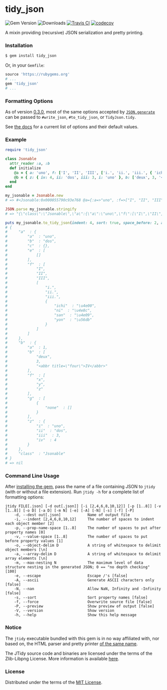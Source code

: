 # tidy_json

![Gem Version][gem_version_badge]  ![Downloads][gem_downloads]  [![Travis CI][travis_build_status_badge]][travis_build_status]  [![codecov][codecov_badge]][codecov_status]

A mixin providing (recursive) JSON serialization and pretty printing.

### Installation

```bash
$ gem install tidy_json
```

Or, in your `Gemfile`:

```ruby
source 'https://rubygems.org'
# ...
gem 'tidy_json'
# ...
```

### Formatting Options

As of version [0.3.0][], most of the same options accepted by [`JSON.generate`][]
can be passed to `#write_json`, `#to_tidy_json`, or `TidyJson.tidy`.

See [the docs][] for a current list of options and their default values.

### Example

```ruby
require 'tidy_json'

class Jsonable
  attr_reader :a, :b
  def initialize
    @a = { a: 'uno', f: ['I', 'II', 'III', ['i.', 'ii.', 'iii.', { 'ichi': "\u{4e00}", 'ni': "\u{4e8c}", 'san': "\u{4e09}", 'yon': "\u{56db}" }]], c: {}, b: 'dos', e: [[]] }
    @b = { z: { iv: 4, ii: 'dos', iii: 3, i: 'uno' }, b: ['deux', 3, '<abbr title="four">IV</abbr>'], a: 1, g: [{ none: [] }], f: %w[x y z] }
  end
end

my_jsonable = Jsonable.new
# => #<Jsonable:0x000055790c93e768 @a={:a=>"uno", :f=>["I", "II", "III", ["i.", "ii.", "iii.", {:ichi=>"一", :ni=>"二", :san=>"三", :yon=>"四"}]], :c=>{}, :b=>"dos", :e=>[[]]}, @b={:z=>{:iv=>4, :ii=>"dos", :iii=>3, :i=>"uno"}, :b=>["deux", 3, "<abbr title=\"four\">IV</abbr>"], :a=>1, :g=>[{:none=>[]}], :f=>["x", "y", "z"]}>

JSON.parse my_jsonable.stringify
# => "{\"class\":\"Jsonable\",\"a\":{\"a\":\"uno\",\"f\":[\"I\",\"II\",\"III\",[\"i.\",\"ii.\",\"iii.\",{\"ichi\":\"一\",\"ni\":\"二\",\"san\":\"三\",\"yon\":\"四\"}]],\"c\":{},\"b\":\"dos\",\"e\":[[]]},\"b\":{\"z\":{\"iv\":4,\"ii\":\"dos\",\"iii\":3,\"i\":\"uno\"},\"b\":[\"deux\",3,\"<abbr title=\\\"four\\\">IV</abbr>\"],\"a\":1,\"g\":[{\"none\":[]}],\"f\":[\"x\",\"y\",\"z\"]}}"

puts my_jsonable.to_tidy_json(indent: 4, sort: true, space_before: 2, ascii_only: true)
# {
#     "a"  : {
#         "a"  : "uno",
#         "b"  : "dos",
#         "c"  : {},
#         "e"  : [
#             []
#         ],
#         "f"  : [
#             "I",
#             "II",
#             "III",
#             [
#                 "i.",
#                 "ii.",
#                 "iii.",
#                 {
#                     "ichi"  : "\u4e00",
#                     "ni"  : "\u4e8c",
#                     "san"  : "\u4e09",
#                     "yon"  : "\u56db"
#                 }
#             ]
#         ]
#     },
#     "b"  : {
#         "a"  : 1,
#         "b"  : [
#             "deux",
#             3,
#             "<abbr title=\"four\">IV</abbr>"
#         ],
#         "f"  : [
#             "x",
#             "y",
#             "z"
#         ],
#         "g"  : [
#             {
#                 "none"  : []
#             }
#         ],
#         "z"  : {
#             "i"  : "uno",
#             "ii"  : "dos",
#             "iii"  : 3,
#             "iv"  : 4
#         }
#     },
#     "class"  : "Jsonable"
# }
# => nil
```

### Command Line Usage

After [installing the gem][], pass the name of a file containing JSON to `jtidy`
(with or without a file extension). Run `jtidy -h` for a complete list of
formatting options:

```
jtidy FILE[.json] [-d out[.json]] [-i [2,4,6,8,10,12]] [-p [1..8]] [-v [1..8]] [-o D] [-a D] [-m N] [-e] [-A] [-N] [-s] [-f] [-P]
    -d, --dest out[.json]            Name of output file
    -i, --indent [2,4,6,8,10,12]     The number of spaces to indent each object member [2]
    -p, --prop-name-space [1..8]     The number of spaces to put after property names [0]
    -v, --value-space [1..8]         The number of spaces to put before property values [1]
    -o, --object-delim D             A string of whitespace to delimit object members [\n]
    -a, --array-delim D              A string of whitespace to delimit array elements [\n]
    -m, --max-nesting N              The maximum level of data structure nesting in the generated JSON; 0 == "no depth checking" [100]
    -e, --escape                     Escape /'s [false]
    -A, --ascii                      Generate ASCII characters only [false]
    -N, --nan                        Allow NaN, Infinity and -Infinity [false]
    -s, --sort                       Sort property names [false]
    -f, --force                      Overwrite source file [false]
    -P, --preview                    Show preview of output [false]
    -V, --version                    Show version
    -h, --help                       Show this help message
```

### Notice
The `jtidy` executable bundled with this gem is in no way affiliated with, nor based on,
the HTML parser and pretty printer [of the same name](https://github.com/jtidy/jtidy).

The JTidy source code and binaries are licensed under the terms of the Zlib-Libpng License.
More information is available [here](https://raw.githubusercontent.com/jtidy/jtidy/master/LICENSE.txt).

### License
Distributed under the terms of the [MIT License][].


[travis_build_status]: https://app.travis-ci.com/github/rdipardo/tidy_json
[travis_build_status_badge]: https://app.travis-ci.com/rdipardo/tidy_json.svg?branch=master
[codecov_status]: https://codecov.io/gh/rdipardo/tidy_json/branch/master
[codecov_badge]: https://codecov.io/gh/rdipardo/tidy_json/branch/master/graph/badge.svg
[gem_version_badge]: https://img.shields.io/gem/v/tidy_json?color=%234ec820&label=gem%20version&logo=ruby&logoColor=%23e9573f
[gem_downloads]: https://img.shields.io/gem/dt/tidy_json?logo=ruby&logoColor=%23e9573f
[MIT License]: https://raw.githubusercontent.com/rdipardo/tidy_json/master/LICENSE
[installing the gem]: https://github.com/rdipardo/tidy_json#installation
<!-- API spec -->
[`JSON.generate`]: https://github.com/flori/json/blob/d49c5de49e54a5ad3f6fcf587f98d63266ef9439/lib/json/pure/generator.rb#L111
[the docs]: https://rubydoc.org/github/rdipardo/tidy_json/TidyJson/Formatter#initialize-instance_method
[0.3.0]: https://github.com/rdipardo/tidy_json/releases/tag/v0.3.0
